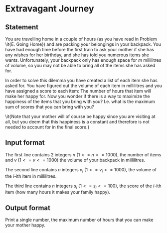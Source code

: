 # Extravagant Journey

## Statement

You are travelling home in a couple of hours (as you have read in Problem \it{E. Going Home}) and are packing your belongings in your backpack. You have had enough time before the first train to ask your mother if she has any wishes for her birthday, and she has told you numerous items she wants. Unfortunately, your backpack only has enough space for $m$ millilitres of volume, so you may not be able to bring all of the items she has asked for.


In order to solve this dilemma you have created a list of each item she has asked for. You have figured out the volume of each item in millilitres and you have assigned a score to each item: The number of hours that item will make her happy for. Now you wonder if there is a way to maximize the happiness of the items that you bring with you? I.e. what is the maximum sum of scores that you can bring with you?

\it{Note that your mother will of course be happy since you are visiting at all, but you deem that this happiness is a constant and therefore is not needed to account for in the final score.}

## Input format

The first line contains 2 integers $n$ ($1 <= n <= 1000$), the number of items and $v$ ($1 <= v <= 1000$) the volume of your backpack in millilitres.

The second line contains $n$ integers $v_i$ ($1 <= v_i <= 1000$), the volume of the $i$-ith item in millilitres.

The third line contains $n$ integers $s_i$ ($1 <= s_i <= 100$), the score of the $i$-ith item (how many hours it makes your family happy).

## Output format

Print a single number, the maximum number of hours that you can make your mother happy.  
